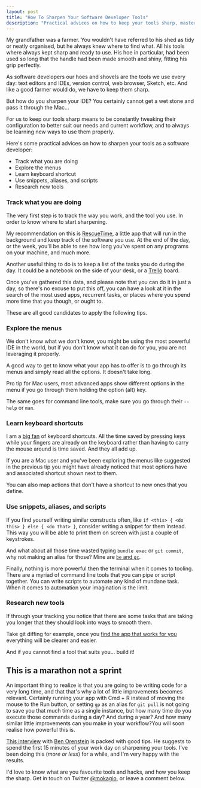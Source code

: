 ```yaml
---
layout: post
title: "How To Sharpen Your Software Developer Tools"
description: "Practical advices on how to keep your tools sharp, master them, and become more productive."
---
```


My grandfather was a farmer. You wouldn't have referred to his shed as tidy or neatly organised, but he always knew where to find what. All his tools where always kept sharp and ready to use. His hoe in particular, had been used so long that the handle had been made smooth and shiny, fitting his grip perfectly.

As software developers our hoes and shovels are the tools we use every day: text editors and IDEs, version control, web browser, Sketch, etc. And like a good farmer would do, we have to keep them sharp.

But how do you sharpen your IDE? You certainly cannot get a wet stone and pass it through the Mac...

For us to keep our tools sharp means to be constantly tweaking their configuration to better suit our needs and current workflow, and to always be learning new ways to use them properly.

Here's some practical advices on how to sharpen your tools as a software developer:

* Track what you are doing
* Explore the menus
* Learn keyboard shortcut
* Use snippets, aliases, and scripts
* Research new tools

### Track what you are doing

The very first step is to track the way you work, and the tool you use. In order to know where to start sharpening.

My recommendation on this is [RescueTime](https://www.rescuetime.com/), a little app that will run in the background and keep track of the software you use. At the end of the day, or the week, you'll be able to see how long you've spent on any programs on your machine, and much more.

Another useful thing to do is to keep a list of the tasks you do during the day. It could be a notebook on the side of your desk, or a [Trello](https://trello.com/) board.

Once you've gathered this data, and please note that you can do it in just a day, so there's no excuse to put this off, you can have a look at it in the search of the most used apps, recurrent tasks, or places where you spend more time that you though, or ought to.

These are all good candidates to apply the following tips.

### Explore the menus

We don't know what we don't know, you might be using the most powerful IDE in the world, but if you don't know what it can do for you, you are not leveraging it properly.

A good way to get to know what your app has to offer is to go through its menus and simply read all the options. It doesn't take long.

Pro tip for Mac users, most advanced apps show different options in the menu if you go through them holding the option (alt) key.

The same goes for command line tools, make sure you go through their `--help` or `man`.

### Learn keyboard shortcuts

I am a [big fan](https://github.com/mokagio/Shortcuts) of keyboard shortcuts. All the time saved by pressing keys while your fingers are already on the keyboard rather than having to carry the mouse around is time saved. And they all add up.

If you are a Mac user and you've been exploring the menus like suggested in the previous tip you might have already noticed that most options have and associated shortcut shown next to them.

You can also map actions that don't have a shortcut to new ones that you define.

### Use snippets, aliases, and scripts

If you find yourself writing similar constructs often, like `if <this> { <do this> } else { <do that> }`, consider writing a snippet for them instead. This way you will be able to print them on screen with just a couple of keystrokes.

And what about all those time wasted typing `bundle exec` or `git commit`, why not making an alias for those? Mine are [`be` and `gc`](https://github.com/mokagio/dotfiles/blob/master/aliases).

Finally, nothing is more powerful then the terminal when it comes to tooling. There are a myriad of command line tools that you can pipe or script together. You can write scripts to automate any kind of mundane task. When it comes to automation your imagination is the limit.

### Research new tools

If through your tracking you notice that there are some tasks that are taking you longer that they should look into ways to smooth them.

Take git diffing for example, once you [find the app that works for you](http://www.git-tower.com/blog/diff-tools-mac/) everything will be clearer and easier.

And if you cannot find a tool that suits you... build it!

## This is a marathon not a sprint

An important thing to realize is that you are going to be writing code for a very long time, and that that's why a lot of little improvements becomes relevant. Certainly running your app with Cmd + R instead of moving the mouse to the Run button, or setting `gp` as an alias for `git pull` is not going to save you that much time as a single instance, but how many time do you execute those commands during a day? And during a year? And how many similar little improvements can you make in your workflow?You will soon realise how powerful this is.

[This interview](https://devchat.tv/ruby-rogues/129-rr-sharpening-tools-with-ben-orenstein) with [Ben Orenstein](https://twitter.com/r00k) is packed with good tips. He suggests to spend the first 15 minutes of your work day on sharpening your tools. I've been doing this (_more or less_) for a while, and I'm very happy with the results.

I'd love to know what are you favourite tools and hacks, and how you keep the sharp. Get in touch on Twitter [@mokagio](https://twitter.com/mokagio), or leave a comment below.

